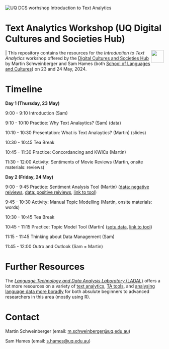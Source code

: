 ![UQ DCS worhshop *Introduction to Text Analytics*](https://slcladal.github.io/images/uq1.jpg)


# Text Analytics Workshop (UQ Digital Cultures and Societies Hub)

<img align="right" width="40" height="40" src="[http://www.fillmurray.com/100/100](https://github.com/MartinSchweinberger/TextAnalyticsWorkshop/blob/main/qr_ta_ws.png?raw=true)">

| This repository contains the resources for the *Introduction to Text Analytics* workshop offered by the [Digital Cultures and Societies Hub](https://hass.uq.edu.au/Digital-Cultures-and-Societies) by Martin Schweinberger and Sam Hames (both [School of Languages and Cultures](https://languages-cultures.uq.edu.au/)) on 23 and 24 May, 2024.


# Timeline

**Day 1 (Thursday, 23 May)**

9:00 - 9:10 Introduction (Sam)

9:10 - 10:10 Practice: Why Text Analaytics? (Sam) (data)

10:10 - 10:30 Presentation: What is Text Analaytics? (Martin) (slides)

10:30 - 10:45 Tea Break 

10:45 - 11:30 Practice: Concordancing and KWICs (Martin)

11:30 - 12:00 Activity: Sentiments of Movie Reviews (Martin, onsite materials: reviews) 

**Day 2 (Friday, 24 May)**

9:00 - 9:45 Practice: Sentiment Analysis Tool (Martin) ([data: negative reiviews](https://github.com/MartinSchweinberger/TextAnalyticsWorkshop/raw/main/data/reviews_neg.zip), [data: positive reiviews](https://github.com/MartinSchweinberger/TextAnalyticsWorkshop/raw/main/data/reviews_pos.zip), [link to tool](https://binderhub.atap-binder.cloud.edu.au/v2/gh/SLCLADAL/interactive-notebooks-environment/main?urlpath=git-pull%3Frepo%3Dhttps%253A%252F%252Fgithub.com%252FSLCLADAL%252Finteractive-notebooks%26urlpath%3Dlab%252Ftree%252Finteractive-notebooks%252Fnotebooks%252Fsentool.ipynb%26branch%3Dmain))

9:45 - 10:30 Activity: Manual Topic Modelling (Martin, onsite materials: words)

10:30 - 10:45 Tea Break 

10:45 - 11:15 Practice: Topic Model Tool (Martin) ([sotu data](https://github.com/MartinSchweinberger/TextAnalyticsWorkshop/raw/main/data/sotu.zip), [link to tool](https://binderhub.atap-binder.cloud.edu.au/v2/gh/SLCLADAL/interactive-notebooks-environment/main?urlpath=git-pull%3Frepo%3Dhttps%253A%252F%252Fgithub.com%252FSLCLADAL%252Finteractive-notebooks%26urlpath%3Dlab%252Ftree%252Finteractive-notebooks%252Fnotebooks%252Ftopictool.ipynb%26branch%3Dmain))

11:15 - 11:45 Thinking about Data Management (Sam) 

11:45 - 12:00 Outro and Outlook (Sam = Martin)

# Further Resources

The [*Language Technology and Data Analysis Laboratory* (LADAL)]([ladal.edu.au](https://ladal.edu.au/)) offers a lot more resources on a variety of [text analytics](https://ladal.edu.au/tutorials.html#5_Text_Analytics), [TA tools](https://ladal.edu.au/tools.html), and [analysing language data more boradly](https://ladal.edu.au/tutorials.html) for both absulute beginners to advanced researchers in this area (mostly using R). 

# Contact

Martin Schweinberger (email: m.schweinberger@uq.edu.au)

Sam Hames (email: s.hames@uq.edu.au)


